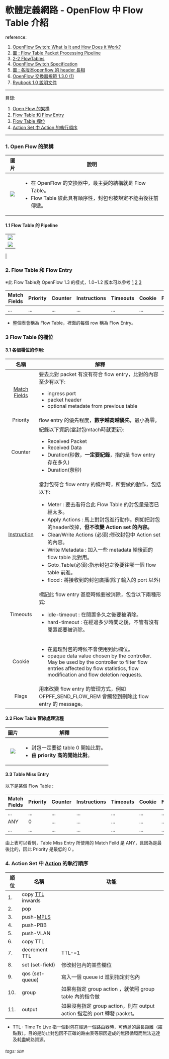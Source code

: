 # 軟體定義網路 - OpenFlow 中 Flow Table 介紹

reference:

1. [OpenFlow Switch: What Is It and How Does it Work?](https://www.cables-solutions.com/whats-openflow-switch-how-it-works.html)
2. [圖 : Flow Table Packet Processing Pipeline](https://www.researchgate.net/figure/Flow-Table-Packet-Processing-Pipeline-2_fig1_318652506)
3. [2-2 FlowTables](https://www.youtube.com/watch?v=aaPwiyjwrQM&t)
4. [OpenFlow Switch Specification](https://opennetworking.org/wp-content/uploads/2014/10/openflow-switch-v1.3.5.pdf)
5. [圖 : 各版本openflow 的 header 長相](https://download.huawei.com/mdl/image/download?uuid=12ee231f981047fabd03378e1442168f)
6. [OpenFlow 交換器規範 1.3.0 (1)](https://www.jianshu.com/p/acfeae1771b3)
7. [Ryubook 1.0 說明文件](https://book.ryu-sdn.org/zh_tw/html/)

----

目錄:

1. [Open Flow 的架構](#1-Open-Flow-的架構)
2. [Flow Table 和 Flow Entry](#2-Flow-Table-和-Flow-Entry)
3. [Flow Table 欄位](#3-Flow-Table-的欄位)
4. [Action Set 中 Action 的執行順序](#4-Action-Set-中-Action-的執行順序)
---

### 1. Open Flow 的架構

| 圖片 | 說明 | 
| :--------: | -------- |
| ![]( https://www.cables-solutions.com/wp-content/uploads/2018/07/what-is-openflow-switch.png)  |   <ul style='list-style-position:outside;'><li>在 OpenFlow 的交換器中，最主要的結構就是 Flow Table。<li>Flow Table 彼此具有順序性，封包也被規定不能由後往前傳遞。</ul>   | 

#### 1.1 Flow Table 的 Pipeline

|  | 
| -------- | 
| ![]( https://www.researchgate.net/publication/318652506/figure/fig1/AS:519482711998464@1500865738587/Flow-Table-Packet-Processing-Pipeline-2.png)  | 
| ![](https://i.imgur.com/MC05Xma.jpg)
  | 

### 2. Flow Table 和 Flow Entry

※此 Flow Table為 OpenFlow 1.3 的樣式，1.0~1.2 版本可以參考 [1](https://support.huawei.com/enterprise/en/doc/EDOC1100196737) [2](https://download.huawei.com/mdl/image/download?uuid=12ee231f981047fabd03378e1442168f) [3](https://davidleitw.github.io/posts/sdn2/#flow-table)

| Match Fields | Priority | Counter | Instructions | Timeouts | Cookie | Flags |
| -------- | -------- | -------- | -------- | -------- | -------- | -------- |
| ... | ... | ... | ... | ... | ... | ... | ... | 

* 整個表會稱為 Flow Table，裡面的每個 row 稱為 Flow Entry。

### 3 Flow Table 的欄位

#### 3.1 各個欄位的作用:

|     名稱     | 解釋|
|:------------:| --------------------------------------------------------------------------------------------------------------------------------------------------------------------------------------------------------------------- |
| [Match Fields](https://book.ryu-sdn.org/zh_tw/html/openflow_protocol.html#match) | 要去比對 packet 有沒有符合 flow entry，比對的內容至少有以下: <ul style='list-style-position:outside;'><li>ingress port</li><li>packet header</li> <li>optional metadate from previous table</li></ul>                 |
|   Priority   | flow entry 的優先程度，**數字越高越優先**，最小為零。 |
| Counter | 紀錄以下資訊(當封包mtach時就更新): <ul style='list-style-position:outside;'><li>Received Packet</li><li>Received Data</li><li>Duration(秒數，**一定要紀錄**，指的是 flow entry 存在多久)</li><li>Duration(奈秒)</li></ul> |
|[Instruction](https://book.ryu-sdn.org/zh_tw/html/openflow_protocol.html#instruction)|當封包符合 flow entry 的條件時，所要做的動作，包括以下:<ul style='list-style-position:outside;'><li>Meter : 要去看符合此 Flow Table 的封包量是否已經太多。</li><li>Apply Actions : 馬上對封包進行動作。例如把封包的header改掉，**但不改變 Action set 的內容。** </li><li>Clear/Write Actions (必須):修改封包中 Action set 的內容。</li><li>Write Metadata : 加入一些 metadata 給後面的 flow table 比對用。</li><li>Goto_Table(必須):指示封包之後要往哪一個 flow table 前進。</li><li>flood : 將接收到的封包廣播(除了輸入的 port 以外)</li></ul>|
|Timeouts|標記此 flow entry 甚麼時候要被消除，包含以下兩種形式:<ul style='list-style-position:outside;'><li>idle-timeout : 在閒置多久之後要被消除。</li> <li>hard-timeout : 在經過多少時間之後，不管有沒有閒置都要被消除。</li></ul>|
|Cookie|<ul style='list-style-position:outside;'><li> 在處理封包的時候不會使用到此欄位。</li> <li>opaque data value chosen by the controller. May be used by the controller to filter flow entries affected by flow statistics, flow modification and flow deletion requests.  </li></ul>|
|Flags| 用來改變 flow entry 的管理方式，例如 OFPFF_SEND_FLOW_REM 會觸發到刪除此 flow entry 的 message。 |

#### 3.2 Flow Table 管線處理流程

|圖片| 解釋|
|:---:|---|
|![](https://i.imgur.com/JnHJVhP.jpg)|<ul style='list-style-position:outside;'><li>封包一定要從 table 0 開始比對。</li> <li>**由 priority 高的開始比對**。</li> </ul>|


#### 3.3 Table Miss Entry

以下是某個 Flow Table :

| Match Fields | Priority | Counter | Instructions | Timeouts | Cookie | Flags |
| -------- | -------- | -------- | -------- | -------- | -------- | -------- |
| ... | ... | ... | ... | ... | ... | ... | ... | 
| ANY | 0 | ... | ... | ... | ... | ... | ... | 
| ... | ... | ... | ... | ... | ... | ... | ... | 

由上表可以看到，Table Miss Entry 所使用的 Match Feild 是 ANY，且因為是最後比的，因此 Priority 是最低的 0 。

### 4. Action Set 中 [Action](https://book.ryu-sdn.org/zh_tw/html/openflow_protocol.html#action) 的執行順序



| 順位 | 名稱 | 功能 |
| -------- | -------- | -------- |
|1.|copy [TTL]() inwards|
|2.|pop|
|3.|push-[MPLS](https://www.google.com/search?q=MPLS&sourceid=chrome&ie=UTF-8)| 
|4.|push-PBB|
|5.|push-VLAN|
|6.|copy TTL|
|7.|decrement TTL| TTL-=1|
|8.|set (set-field) | 修改封包內的某些欄位 |
|9.|qos (set-queue) | 寫入一個 queue id 進到指定封包內 |
|10.|group|如果有指定 group action ，就依照 group table 內的指令做 |
|11.|output| 如果沒有指定 group action，則在 output action 指定的 port 轉發 packet。|

- <span id="TTL"> TTL </span> : Time To Live 
指一個封包在經過一個路由器時，可傳遞的最長距離（躍點數）。目的是防止封包因不正確的路由表等原因造成的無限循環而無法送達及耗盡網路資源。

###### tags: `SDN`
